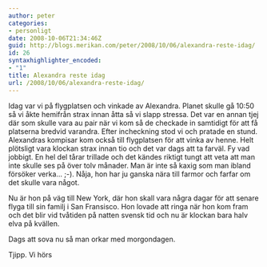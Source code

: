 ```yaml
---
author: peter
categories:
- personligt
date: 2008-10-06T21:34:46Z
guid: http://blogs.merikan.com/peter/2008/10/06/alexandra-reste-idag/
id: 26
syntaxhighlighter_encoded:
- "1"
title: Alexandra reste idag
url: /2008/10/06/alexandra-reste-idag/
---
```


Idag var vi på flygplatsen och vinkade av Alexandra. Planet skulle gå 10:50 så vi åkte hemifrån strax innan åtta så vi slapp stressa. Det var en annan tjej där som skulle vara au pair när vi kom så de checkade in samtidigt för att få platserna bredvid varandra. Efter incheckning stod vi och pratade en stund. Alexandras kompisar kom också till flygplatsen för att vinka av henne. Helt plötsligt vara klockan strax innan tio och det var dags att ta farväl. Fy vad jobbigt. En hel del tårar trillade och det kändes riktigt tungt att veta att man inte skulle ses på över tolv månader. Man är inte så kaxig som man ibland försöker verka… ;-). Nåja, hon har ju ganska nära till farmor och farfar om det skulle vara något.

Nu är hon på väg till New York, där hon skall vara några dagar för att senare flyga till sin familj i San Fransisco. Hon lovade att ringa när hon kom fram och det blir vid tvåtiden på natten svensk tid och nu är klockan bara halv elva på kvällen. 

Dags att sova nu så man orkar med morgondagen.

Tjipp. Vi hörs&nbsp; &nbsp;
